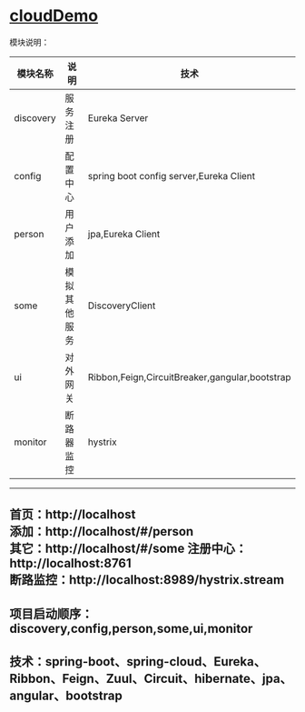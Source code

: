 # [cloudDemo](https://github.com/shuchun/bootExample/tree/master/cloudDemo)  

模块说明：

  模块名称   |     说明      |  技术
  ---------- |  ------------ |  ----------
  discovery  |    服务注册   |  Eureka Server
  config     |    配置中心   |  spring boot config server,Eureka Client
  person     |    用户添加   |  jpa,Eureka Client
  some       |    模拟其他服务 | DiscoveryClient
  ui         |    对外网关   |  Ribbon,Feign,CircuitBreaker,gangular,bootstrap
  monitor    |    断路器监控 |  hystrix
----
首页：http://localhost    
添加：http://localhost/#/person    
其它：http://localhost/#/some
注册中心：http://localhost:8761    
断路监控：http://localhost:8989/hystrix.stream
----------
项目启动顺序：discovery,config,person,some,ui,monitor
----
技术：spring-boot、spring-cloud、Eureka、Ribbon、Feign、Zuul、Circuit、hibernate、jpa、angular、bootstrap
----  